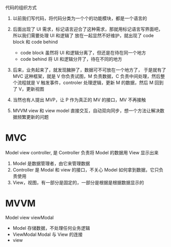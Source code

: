 代码的组织方式

1. 以前我们写代码，将代码分类为一个个的功能模块，都是一个语言的
2. 后面出现了 UI 需求，标记语言迎合了这种需求，那就用标记语言写界面吧，所以我们需要处理 UI 和逻辑了
   放在一起显然不好维护，就出现了 code block 和 code behind
   - code block 虽然将 UI 和逻辑分离了，但还是在待在同一个地方
   - code behind 将 UI 和逻辑分开了，待在不同的地方
3. 后来，业务起来了，就发现臃肿了，数据可不可放在一个地方了，
   于是就有了 MVC 这种框架，就是 V 你负责试图，M 负责数据，C 负责中间处理，然后整个流程就是 V 触发事件，controler 处理逻辑，更新 M 的数据，然后 M 回到了 V，更新视图

4. 当然也有人提出 MVP，让 P 作为真正的 MV 的接口，MV 不再接触

5. MVVM
   view 和 view model 直接交互，自动双向同步，想一个方法让解决数据频繁更新的问题

# MVC

Model view controller, 是 Controller 负责将 Model 的数据用 View 显示出来

1. Model 是数据管理者，由它来管理数据
2. Controller 是 Modal 和 view 的接口，不关心 Model 如何拿到数据，它只负责使用
3. View，视图，有一部分是固定的，一部分是根据是根据数据显示的

# MVVM

Model view viewModal

- Model 存储数据，不处理任何业务逻辑
- ViewModal Modal 与 View 的连接
- view

